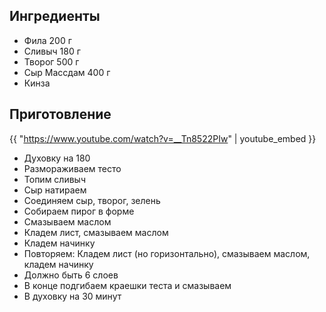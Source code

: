 ## Ингредиенты

- Фила 200 г
- Сливыч 180 г 
- Творог 500 г
- Сыр Массдам 400 г
- Кинза

## Приготовление

{{ "https://www.youtube.com/watch?v=__Tn8522PIw" | youtube_embed }}

- Духовку на 180
- Размораживаем тесто
- Топим сливыч
- Сыр натираем
- Соединяем сыр, творог, зелень
- Собираем пирог в форме
- Смазываем маслом
- Кладем лист, смазываем маслом
- Кладем начинку
- Повторяем: Кладем лист (но горизонтально), смазываем маслом, кладем начинку
- Должно быть 6 слоев
- В конце подгибаем краешки теста и смазываем
- В духовку на 30 минут